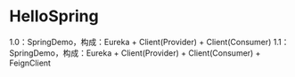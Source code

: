 # HelloSpring

1.0：SpringDemo，构成：Eureka + Client(Provider) + Client(Consumer)
1.1：SpringDemo，构成：Eureka + Client(Provider) + Client(Consumer) + FeignClient
